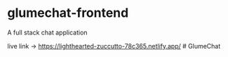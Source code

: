 # glumechat-frontend

A full stack chat application

live link -> https://lighthearted-zuccutto-78c365.netlify.app/
#   G l u m e C h a t  
 